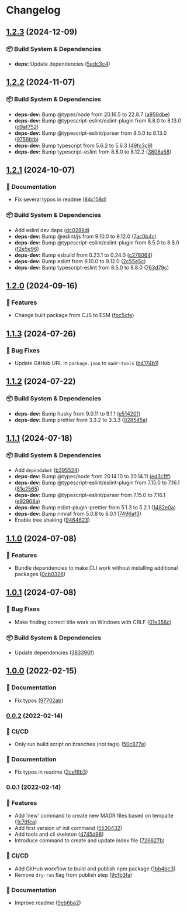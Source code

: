 # Changelog

## [1.2.3](https://github.com/nioe/madr-tools/compare/v1.2.2...v1.2.3) (2024-12-09)


### 📦 Build System & Dependencies

* **deps:** Update dependencies ([5edc3c4](https://github.com/nioe/madr-tools/commit/5edc3c461ab4d61995f49f5fa088e03f4fbbe9ba))

## [1.2.2](https://github.com/nioe/madr-tools/compare/v1.2.1...v1.2.2) (2024-11-07)


### 📦 Build System & Dependencies

* **deps-dev:** Bump @types/node from 20.16.5 to 22.8.7 ([a959dbe](https://github.com/nioe/madr-tools/commit/a959dbe21c0208e454a505b679213d3a8898e234))
* **deps-dev:** Bump @typescript-eslint/eslint-plugin from 8.8.0 to 8.13.0 ([d9af752](https://github.com/nioe/madr-tools/commit/d9af75202243545e029b2fbea06a7ac293a9a628))
* **deps-dev:** Bump @typescript-eslint/parser from 8.5.0 to 8.13.0 ([9756fdb](https://github.com/nioe/madr-tools/commit/9756fdbbfbda9f9425d459078d28dd8e454159c9))
* **deps-dev:** Bump typescript from 5.6.2 to 5.6.3 ([49fc3c9](https://github.com/nioe/madr-tools/commit/49fc3c9e99a59ebc5cb7805addcf7f52c1503fc8))
* **deps-dev:** Bump typescript-eslint from 8.8.0 to 8.12.2 ([3808a58](https://github.com/nioe/madr-tools/commit/3808a589c1589d1743abf6f0726efc086e532019))

## [1.2.1](https://github.com/nioe/madr-tools/compare/v1.2.0...v1.2.1) (2024-10-07)


### 📖 Documentation

* Fix several typos in readme ([84c158d](https://github.com/nioe/madr-tools/commit/84c158d87e01b2c2b0a8966a35c5c673062830a1))


### 📦 Build System & Dependencies

* Add eslint dev deps ([dc0288d](https://github.com/nioe/madr-tools/commit/dc0288d70f9ea62f96f23b3ba1ce6104092bfa8f))
* **deps-dev:** Bump @eslint/js from 9.10.0 to 9.12.0 ([7ac0b4c](https://github.com/nioe/madr-tools/commit/7ac0b4c5e4075b306b26a762f923b7aeeca21a20))
* **deps-dev:** Bump @typescript-eslint/eslint-plugin from 8.5.0 to 8.8.0 ([f2e5e96](https://github.com/nioe/madr-tools/commit/f2e5e96319e16b50b2eac566a87562d913ec421d))
* **deps-dev:** Bump esbuild from 0.23.1 to 0.24.0 ([c278064](https://github.com/nioe/madr-tools/commit/c278064d1d0837bd44c953fd86e06426c947bdbe))
* **deps-dev:** Bump eslint from 9.10.0 to 9.12.0 ([2c55e5c](https://github.com/nioe/madr-tools/commit/2c55e5c34daf92f2eecc92a62b48acec25c6730f))
* **deps-dev:** Bump typescript-eslint from 8.5.0 to 8.8.0 ([763d79c](https://github.com/nioe/madr-tools/commit/763d79cefcc1f704ae12ae482a725f103415aefe))

## [1.2.0](https://github.com/nioe/madr-tools/compare/v1.1.3...v1.2.0) (2024-09-16)


### 🚀 Features

* Change built package from CJS to ESM ([fbc5cfe](https://github.com/nioe/madr-tools/commit/fbc5cfe7f86f284a11066e4cebd6f9e3f40375c7))

## [1.1.3](https://github.com/nioe/madr-tools/compare/v1.1.2...v1.1.3) (2024-07-26)


### 🐛 Bug Fixes

* Update GitHub URL in `package.json` to `madr-tools` ([b4174b1](https://github.com/nioe/madr-tools/commit/b4174b1c7717d22a8897cd18fb36d2c5b7a0596e))

## [1.1.2](https://github.com/nioe/madr-tools/compare/v1.1.1...v1.1.2) (2024-07-22)


### 📦 Build System & Dependencies

* **deps-dev:** Bump husky from 9.0.11 to 9.1.1 ([e51420f](https://github.com/nioe/madr-tools/commit/e51420f15424f48858e2421438f1a4bf635d870d))
* **deps-dev:** Bump prettier from 3.3.2 to 3.3.3 ([028545a](https://github.com/nioe/madr-tools/commit/028545af07b2cbfcacb338ccac656ed995ebd457))

## [1.1.1](https://github.com/nioe/madr-tools/compare/v1.1.0...v1.1.1) (2024-07-18)


### 📦 Build System & Dependencies

* Add `dependabot` ([b395524](https://github.com/nioe/madr-tools/commit/b395524fc4a328c9ce3b3400a3eaef3f3eecbd27))
* **deps-dev:** Bump @types/node from 20.14.10 to 20.14.11 ([ed3c1ff](https://github.com/nioe/madr-tools/commit/ed3c1ff226b9641286892ed14abcfe4e73211da6))
* **deps-dev:** Bump @typescript-eslint/eslint-plugin from 7.15.0 to 7.16.1 ([81e2565](https://github.com/nioe/madr-tools/commit/81e2565e22eafb2a015201920d581aaabf514f20))
* **deps-dev:** Bump @typescript-eslint/parser from 7.15.0 to 7.16.1 ([e92968a](https://github.com/nioe/madr-tools/commit/e92968a1eab29601ab269a0c0685ffcffa06d7e7))
* **deps-dev:** Bump eslint-plugin-prettier from 5.1.3 to 5.2.1 ([1482e0a](https://github.com/nioe/madr-tools/commit/1482e0a0dc9ae9158db778fb1300239379c40027))
* **deps-dev:** Bump rimraf from 5.0.8 to 6.0.1 ([7496af3](https://github.com/nioe/madr-tools/commit/7496af325ea2e399e405f76986506bb452e2e8e5))
* Enable tree shaking ([9464623](https://github.com/nioe/madr-tools/commit/946462320d1da69f0554699b47679e4bfe81d349))

## [1.1.0](https://github.com/nioe/madr-tools/compare/v1.0.1...v1.1.0) (2024-07-08)


### 🚀 Features

* Bundle dependencies to make CLI work without installing additional packages ([0cb0326](https://github.com/nioe/madr-tools/commit/0cb03264e7deb28550fffdb5af718d128ca0bfe2))

## [1.0.1](https://github.com/nioe/madr-tools/compare/v1.0.0...v1.0.1) (2024-07-08)


### 🐛 Bug Fixes

* Make finding correct title work on Windows with CRLF ([01e356c](https://github.com/nioe/madr-tools/commit/01e356c1979aec6a610c8621ae51938695dbc34c))


### 📦 Build System & Dependencies

* Update dependencies ([383396f](https://github.com/nioe/madr-tools/commit/383396fd6145f137c9bea3c810299ee6eb72d33d))

## [1.0.0](https://github.com/nioe/adr-tools/compare/v0.0.2...v1.0.0) (2022-02-15)

### 📖 Documentation

- Fix typos ([97702ab](https://github.com/nioe/adr-tools/commit/97702ab1f238432f95bf9ddf223fe2a6c9eefab6))

### [0.0.2](https://github.com/nioe/adr-tools/compare/v0.0.1...v0.0.2) (2022-02-14)

### 🔄 CI/CD

- Only run build script on branches (not tags) ([50c877e](https://github.com/nioe/adr-tools/commit/50c877ee59258580d071fc8f8ee20af096dc662d))

### 📖 Documentation

- Fix typos in readme ([2ce16b3](https://github.com/nioe/adr-tools/commit/2ce16b3c965e01f02591dfb269303866775f6491))

### 0.0.1 (2022-02-14)

### 🚀 Features

- Add 'new' command to create new MADR files based on tempalte ([1c7dfca](https://github.com/nioe/adr-tools/commit/1c7dfcaf5ce8cc4b43f0802d2296891df4b93c9e))
- Add first version of init command ([5530432](https://github.com/nioe/adr-tools/commit/5530432c5df2f2f3a30e9fa75f46ddf1c1118115))
- Add tools and cli skeleton ([4745d98](https://github.com/nioe/adr-tools/commit/4745d98a2d4d14afc70b2c62c8ff2335efc8dcbd))
- Introduce command to create and update index file ([726827b](https://github.com/nioe/adr-tools/commit/726827b0dc95058232dec0949ddfad4342ab3f51))

### 🔄 CI/CD

- Add GitHub workflow to build and publish npm package ([1bb4bc3](https://github.com/nioe/adr-tools/commit/1bb4bc33c96f67474547a3893b5ebea2b0227ee2))
- Remove `dry-run` flag from publish step ([9cfb3fa](https://github.com/nioe/adr-tools/commit/9cfb3fa8bbe585c13abafc653808a867b090d3cb))

### 📖 Documentation

- Improve readme ([9eb6ba2](https://github.com/nioe/adr-tools/commit/9eb6ba2b89e8f4b27be2549ac3020cdff4059f2e))
